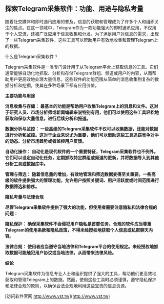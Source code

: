 ## **探索Telegram采集软件：功能、用途与隐私考量**

随着社交媒体和即时通讯应用的普及，信息的获取和管理成为了许多个人和组织关注的焦点。在这一领域中，Telegram作为一款功能强大的即时通讯应用，不仅用于个人交流，还被广泛应用于信息收集和分发。为了满足用户对信息的需求，出现了一些Telegram采集软件，这些工具可以帮助用户有效地收集和管理Telegram上的数据。

什么是Telegram采集软件？

Telegram采集软件是一类专门设计用于从Telegram平台上获取信息的工具。它们通常能够自动化地抓取、分析和存储Telegram群组、频道或用户的内容，从而帮助用户更高效地处理大量信息。这些软件的功能范围从简单的消息收集到复杂的数据分析和挖掘，使其在多种场景下都有应用价值。

**主要功能与用途**

**消息收集与存储： 最基本的功能是帮助用户收集Telegram上的消息和文件。这对于研究人员、市场分析师或新闻编辑来说特别有用，他们可以使用这些工具轻松地获取和保存大量信息，进行后续分析和报道。**

**数据分析与监控： 一些高级的Telegram采集软件不仅可以收集数据，还能对数据进行分析和监控。这对于企业来说尤为重要，他们可以借助这些工具追踪竞争对手的动态、分析市场趋势或者监控用户反馈。**

**自动化操作： 自动化是现代软件的一个重要特征，Telegram采集软件也不例外。它们可以设定自动化任务，定期抓取特定群组或频道的更新，并将数据导入到其他分析工具或数据库中。**

**管理与筛选： 随着信息量的增加，有效地管理和筛选数据变得至关重要。一些高级的软件提供强大的管理功能，允许用户按照关键词、用户活跃度或时间范围进行数据筛选和排序。**

**隐私考量与法律合规**

**尽管Telegram采集软件提供了强大的功能，但使用者需要注意隐私和法律合规的问题：**

**隐私保护： 确保采集软件不会侵犯用户隐私是首要任务。合规的软件应当尊重Telegram的使用条款和隐私政策，不得未经授权地获取个人信息或私密聊天内容。**

**法律合规： 使用者应当遵守当地法律和Telegram平台的使用规定。未经授权地抓取数据可能触犯用户协议或当地法律，从而带来法律风险。**

**结论**

Telegram采集软件为信息专业人士和组织提供了强大的工具，帮助他们更高效地获取和管理Telegram上的数据。然而，使用这些工具时必须谨慎，遵守隐私保护和法律合规的原则，以确保合法合规地利用这些宝贵的信息资源。


[访问软件官网 http://www.vst.tw](http://www.vst.tw)
